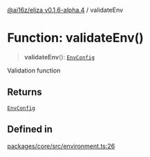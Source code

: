 [@ai16z/eliza v0.1.6-alpha.4](../index.md) / validateEnv

# Function: validateEnv()

> **validateEnv**(): [`EnvConfig`](../type-aliases/EnvConfig.md)

Validation function

## Returns

[`EnvConfig`](../type-aliases/EnvConfig.md)

## Defined in

[packages/core/src/environment.ts:26](https://github.com/HeySquib/eliza/blob/main/packages/core/src/environment.ts#L26)
